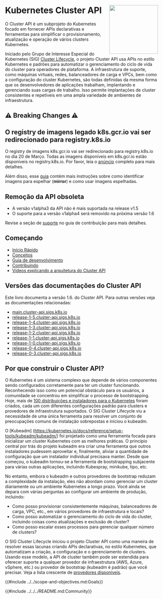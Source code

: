 # Kubernetes Cluster API<div style="float: right; position: relative; display: inline;"><img src="images/introduction.svg" width="160px" /></div>


O Cluster API é um subprojeto do Kubernetes focado em fornecer APIs declarativas e ferramentas para simplificar o provisionamento, atualização e operação de vários clusters Kubernetes.

Iniciado pelo Grupo de Interesse Especial do Kubernetes (SIG) [Cluster Lifecycle](https://github.com/kubernetes/community/tree/master/sig-cluster-lifecycle#readme), o projeto Cluster API usa APIs no estilo Kubernetes e padrões para automatizar o gerenciamento do ciclo de vida do cluster para operadores de plataforma. A infraestrutura de suporte, como máquinas virtuais, redes, balanceadores de carga e VPCs, bem como a configuração do cluster Kubernetes, são todas definidas da mesma forma que os desenvolvedores de aplicações trabalham, implantando e gerenciando suas cargas de trabalho. Isso permite implantações de cluster consistentes e repetíveis em uma ampla variedade de ambientes de infraestrutura.

## ⚠️ Breaking Changes ⚠️

<aside class="note">
<h1>O registry de imagens legado k8s.gcr.io vai ser redirecionado para registry.k8s.io</h1>

O registry de imagens k8s.gcr.io vai ser redirecionado para registry.k8s.io no dia 20 de Março.
Todas as imagens disponíveis em k8s.gcr.io estão disponíveis no registry.k8s.io.
Por favor, leia o [anúncio](https://kubernetes.io/blog/2023/03/10/image-registry-redirect/) completo para mais detalhes.

Além disso, esse [guia](https://github.com/kubernetes/registry.k8s.io/tree/main/docs/mirroring) contém mais instruções sobre como identificar imagens para espelhar (**mirror**) e como usar imagens espelhadas.
</aside>

<aside class="note">
<h1>Remoção da API obsoleta</h1>

- A versão v1alpha3 da API não é mais suportada na release v1.5
- O suporte para a versão v1alpha4 será removido na próxima versão 1.6

Revise a seção de [suporte](./CONTRIBUTING.md#support-and-guarantees) no guia de contribuição para mais detalhes.

</aside>

## Começando

* [Início Rápido](./user/quick-start.md)
* [Conceitos](./user/concepts.md)
* [Guia de desenvolvimento](./developer/guide.md)
* [Contribuindo](./CONTRIBUTING.md)
* [Vídeos explicando a arquitetura do Cluster API](./developer/guide.md#videos-explaining-capi-architecture-and-code-walkthroughs)

<aside class="note">

<h1>Versões das documentações do Cluster API</h1>

Este livro documenta a versão 1.6. do Cluster API. Para outras versões veja as documentações relacionadas:
* [main.cluster-api.sigs.k8s.io](https://main.cluster-api.sigs.k8s.io)
* [release-1-5.cluster-api.sigs.k8s.io](https://release-1-5.cluster-api.sigs.k8s.io)
* [release-1-4.cluster-api.sigs.k8s.io](https://release-1-4.cluster-api.sigs.k8s.io)
* [release-1-3.cluster-api.sigs.k8s.io](https://release-1-3.cluster-api.sigs.k8s.io)
* [release-1-2.cluster-api.sigs.k8s.io](https://release-1-2.cluster-api.sigs.k8s.io)
* [release-1-1.cluster-api.sigs.k8s.io](https://release-1-1.cluster-api.sigs.k8s.io)
* [release-1-0.cluster-api.sigs.k8s.io](https://release-1-0.cluster-api.sigs.k8s.io)
* [release-0-4.cluster-api.sigs.k8s.io](https://release-0-4.cluster-api.sigs.k8s.io)
* [release-0-3.cluster-api.sigs.k8s.io](https://release-0-3.cluster-api.sigs.k8s.io)

</aside>

## Por que construir o Cluster API?


O Kubernetes é um sistema complexo que depende de vários componentes sendo configurados corretamente para ter um cluster funcionando. Reconhecendo isso como um potencial obstáculo para os usuários, a comunidade se concentrou em simplificar o processo de bootstrapping. Hoje, mais de [100 distribuições e instaladores para o Kubernetes](https://www.cncf.io/certification/software-conformance/) foram criados, cada um com diferentes configurações padrão para clusters e provedores de infraestrutura suportados. O SIG Cluster Lifecycle viu a necessidade de uma única ferramenta para resolver um conjunto de preocupações comuns de instalação sobrepostas e iniciou o kubeadm.

O [Kubeadm] (https://kubernetes.io/docs/reference/setup-tools/kubeadm/kubeadm/) foi projetado como uma ferramenta focada para inicializar um cluster Kubernetes com as melhores práticas. O princípio central por trás do projeto kubeadm era criar uma ferramenta que outros instaladores pudessem aproveitar e, finalmente, aliviar a quantidade de configuração que um instalador individual precisava manter. Desde que começou, o kubeadm tornou-se a ferramenta de bootstrapping subjacente para várias outras aplicações, incluindo Kubespray, minikube, tipo, etc.

No entanto, embora o kubeadm e outros provedores de bootstrap reduzam a complexidade da instalação, eles não abordam como gerenciar um cluster diariamente ou um ambiente Kubernetes a longo prazo. Você ainda se depara com várias perguntas ao configurar um ambiente de produção, incluindo:

* Como posso provisionar consistentemente máquinas, balanceadores de carga, VPC, etc., em vários provedores de infraestrutura e locais?
* Como posso automatizar o gerenciamento do ciclo de vida do cluster, incluindo coisas como atualizações e exclusão de cluster?
* Como posso escalar esses processos para gerenciar qualquer número de clusters?

O SIG Cluster Lifecycle iniciou o projeto Cluster API como uma maneira de resolver essas lacunas criando APIs declarativas, no estilo Kubernetes, que automatizam a criação, a configuração e o gerenciamento de clusters. Usando esse modelo, a API de cluster também pode ser estendida para oferecer suporte a qualquer provedor de infraestrutura (AWS, Azure, vSphere, etc.) ou provedor de bootstrap (kubeadm é padrão) que você precisar. Veja a lista crescente de [provedores disponíveis](./reference/providers.md).

{{#include ../../scope-and-objectives.md:Goals}}

{{#include ../../../README.md:Community}}
